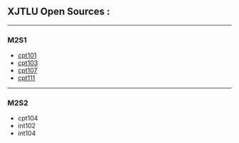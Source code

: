 ## XJTLU Open Sources : 
-------------
### M2S1
- [cpt101](https://github.com/Xyu-Chern/XJTLU_CPT101)
- [cpt103](https://github.com/Xyu-Chern/XJTLU_CPT103)
- [cpt107](https://github.com/Xyu-Chern/XJTLU_CPT107)
- [cpt111](https://github.com/Xyu-Chern/XJTLU_CPT111)
-------------
### M2S2
- cpt104
- int102
- int104
  




